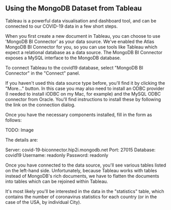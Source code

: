 ## Using the MongoDB Dataset from Tableau

Tableau is a powerful data visualisation and dashboard tool,
and can be connected to our COVID-19 data in a few short steps.

When you first create a new document in Tableau, you can choose to use 'MongoDB BI Connector' as your data source.
We've enabled the Atlas MongoDB BI Connector for you, so you can use tools like Tableau which expect a relational database as a data source.
The MongoDB BI Connector exposes a MySQL interface to the MongoDB database.

To connect Tableau to the covid19 database, select "MongoDB BI Connector" in the "Connect" panel.

If you haven't used this data source type before, you'll find it by clicking the "More..." button.
In this case you may also need to install an ODBC provider (I needed to install iODBC on my Mac, for example) and the MySQL ODBC connector from Oracle. You'll find instructions to install these by following the link on the connection dialog.

Once you have the necessary components installed,  fill in the form as follows:

TODO: Image

The details are:

Server: covid-19-biconnector.hip2i.mongodb.net
Port: 27015
Database: covid19
Username: readonly
Password: readonly

Once you have connected to the data source, you'll see various tables listed on the left-hand side. Unfortunately, because Tableau works with tables instead of MongoDB's rich documents, we have to flatten the documents into tables which can be rejoined within Tableau.

It's most likely you'll be interested in the data in the "statistics" table, which contains the number of coronavirus statistics for each country (or in the case of the USA, by individual City).